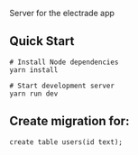 Server for the electrade app


## Quick Start


    # Install Node dependencies
    yarn install

    # Start development server
    yarn run dev


## Create migration for:

`create table users(id text);`